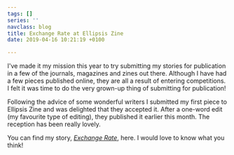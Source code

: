 ```yaml
---
tags: []
series: ''
navclass: blog
title: Exchange Rate at Ellipsis Zine
date: 2019-04-16 10:21:19 +0100

---
```

I've made it my mission this year to try submitting my stories for publication in a few of the journals, magazines and zines out there. Although I have had a few pieces published online, they are all a result of entering competitions. I felt it was time to do the very grown-up thing of submitting for publication!

Following the advice of some wonderful writers I submitted my first piece to Ellipsis Zine and was delighted that they accepted it. After a one-word edit (my favourite type of editing), they published it earlier this month. The reception has been really lovely. 

You can find my story, [_Exchange Rate_](http://www.ellipsiszine.com/exchange-rate-by-chloe-banks/), here. I would love to know what you think!